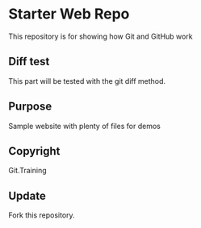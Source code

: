 # Starter Web Repo

This repository is for showing how Git and GitHub work

## Diff test

This part will be tested with the git diff method.

## Purpose

Sample website with plenty of files for demos

## Copyright
Git.Training

## Update
Fork this repository.